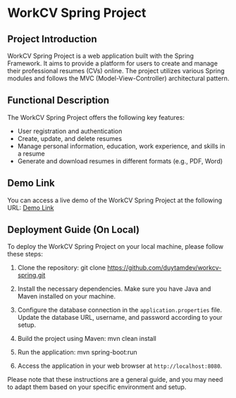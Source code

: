 



# WorkCV Spring Project

## Project Introduction
WorkCV Spring Project is a web application built with the Spring Framework. It aims to provide a platform for users to create and manage their professional resumes (CVs) online. The project utilizes various Spring modules and follows the MVC (Model-View-Controller) architectural pattern.

## Functional Description
The WorkCV Spring Project offers the following key features:
- User registration and authentication
- Create, update, and delete resumes
- Manage personal information, education, work experience, and skills in a resume
- Generate and download resumes in different formats (e.g., PDF, Word)

## Demo Link
You can access a live demo of the WorkCV Spring Project at the following URL:
[Demo Link]([https://your-demo-link.com](https://workcv-spring-production.up.railway.app/))

## Deployment Guide (On Local)
To deploy the WorkCV Spring Project on your local machine, please follow these steps:

1. Clone the repository:
git clone https://github.com/duytamdev/workcv-spring.git


2. Install the necessary dependencies. Make sure you have Java and Maven installed on your machine.

3. Configure the database connection in the `application.properties` file. Update the database URL, username, and password according to your setup.

4. Build the project using Maven:
mvn clean install


5. Run the application:
mvn spring-boot:run


6. Access the application in your web browser at `http://localhost:8080`.

Please note that these instructions are a general guide, and you may need to adapt them based on your specific environment and setup.
